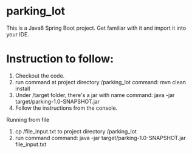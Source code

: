 # parking_lot

This is a Java8 Spring Boot project. Get familiar with it and import it into your IDE.

# Instruction to follow:
1. Checkout the code.
2. run command at project directory /parking_lot
      command: mvn clean install
3. Under /target folder, there's a jar with name
      command: java -jar target/parking-1.0-SNAPSHOT.jar
4. Follow the instructions from the console.


Running from file
1. cp /file_input.txt to project directory /parking_lot
2. run command
    command: java -jar target/parking-1.0-SNAPSHOT.jar file_input.txt

